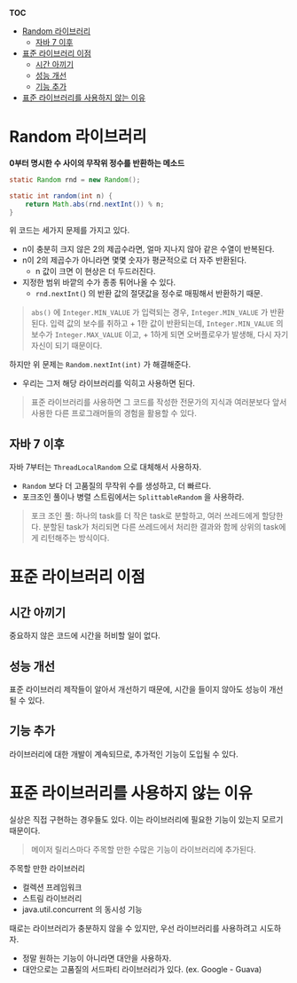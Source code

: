 **TOC**
- [Random 라이브러리](#random-라이브러리)
  - [자바 7 이후](#자바-7-이후)
- [표준 라이브러리 이점](#표준-라이브러리-이점)
  - [시간 아끼기](#시간-아끼기)
  - [성능 개선](#성능-개선)
  - [기능 추가](#기능-추가)
- [표준 라이브러리를 사용하지 않는 이유](#표준-라이브러리를-사용하지-않는-이유)

# Random 라이브러리
**0부터 명시한 수 사이의 무작위 정수를 반환하는 메소드**
```java
static Random rnd = new Random();

static int random(int n) {
    return Math.abs(rnd.nextInt()) % n;
}
```
위 코드는 세가지 문제를 가지고 있다.
- n이 충분히 크지 않은 2의 제곱수라면, 얼마 지나지 않아 같은 수열이 반복된다.
- n이 2의 제곱수가 아니라면 몇몇 숫자가 평균적으로 더 자주 반환된다.
  - n 값이 크면 이 현상은 더 두드러진다.
- 지정한 범위 바깥의 수가 종종 튀어나올 수 있다.
  - `rnd.nextInt(`) 의 반환 값의 절댓값을 정수로 매핑해서 반환하기 때문.

> `abs()` 에 `Integer.MIN_VALUE` 가 입력되는 경우, `Integer.MIN_VALUE` 가 반환된다. 입력 값의 보수를 취하고 + 1한 값이 반환되는데, `Integer.MIN_VALUE` 의 보수가 `Integer.MAX_VALUE` 이고, + 1하게 되면 오버플로우가 발생해, 다시 자기 자신이 되기 때문이다.

하지만 위 문제는 `Random.nextInt(int)` 가 해결해준다.
- 우리는 그저 해당 라이브러리를 익히고 사용하면 된다.

> 표준 라이브러리를 사용하면 그 코드를 작성한 전문가의 지식과 여러분보다 앞서 사용한 다른 프로그래머들의 경험을 활용할 수 있다.

## 자바 7 이후
자바 7부터는 `ThreadLocalRandom` 으로 대체해서 사용하자.
- `Random` 보다 더 고품질의 무작위 수를 생성하고, 더 빠르다.
- 포크조인 풀이나 병렬 스트림에서는 `SplittableRandom` 을 사용하라.

> 포크 조인 풀: 하나의 task를 더 작은 task로 분할하고, 여러 쓰레드에게 할당한다. 분할된 task가 처리되면 다른 쓰레드에서 처리한 결과와 함께 상위의 task에게 리턴해주는 방식이다.

# 표준 라이브러리 이점
## 시간 아끼기
중요하지 않은 코드에 시간을 허비할 일이 없다.

## 성능 개선
표준 라이브러리 제작들이 알아서 개선하기 때문에, 시간을 들이지 않아도 성능이 개선될 수 있다.

## 기능 추가
라이브러리에 대한 개발이 계속되므로, 추가적인 기능이 도입될 수 있다.

# 표준 라이브러리를 사용하지 않는 이유
실상은 직접 구현하는 경우들도 있다. 이는 라이브러리에 필요한 기능이 있는지 모르기 때문이다.

> 메이저 릴리스마다 주목할 만한 수많은 기능이 라이브러리에 추가된다.

주목할 만한 라이브러리
- 컬렉션 프레임워크
- 스트림 라이브러리
- java.util.concurrent 의 동시성 기능

때로는 라이브러리가 충분하지 않을 수 있지만, 우선 라이브러리를 사용하려고 시도하자.
- 정말 원하는 기능이 아니라면 대안을 사용하자.
- 대안으로는 고품질의 서드파티 라이브러리가 있다. (ex. Google - Guava)

